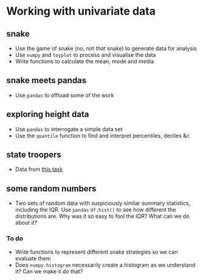 # Working with univariate data

## snake

* Use the game of snake (no, not *that* snake) to generate data for analysis
* Use `numpy` and `toyplot` to process and visualise the data
* Write functions to calculate the mean, mode and media

## snake meets pandas

* Use `pandas` to offload some of the work

## exploring height data
* Use `pandas` to interrogate a simple data set
* Use the `quantile` function to find and interpret percentiles, deciles &c

## state troopers
* Data from [this task](https://www.illustrativemathematics.org/content-standards/tasks/1027)

## some random numbers
* Two sets of random data with suspiciously similar summary statistics, including the IQR. Use `pandas` `df.hist()` to see how different the distributions are. Why was it so easy to fool the IQR? What can we do about it?

### To do

* Write functions to represent different snake strategies so we can evaluate them
* Does `numpy.histogram` necessarily create a histogram as we understand it? Can we make it do that?

